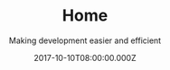 ---
title: Home
date: 2017-10-10T08:00:00.000Z
meta:
  title: Software development agency for successful solutions
  keywords: software development,app development, web development, project management
  description: WeBringApps is a freelance team of highly qualified software engineers at your service. We are highly skilled in most demanded software technologies, very reliable team members and professionals in our business. We value knowledge, hard work and deadlines.
  image: /img/wba-logo.png
h1: WeBringApps - successful software solutions
subtitle: Making development easier and efficient
slider:

- title: Web app development
  image: null
  description: Web app development in most of popular technologies

introduction:
  title: null
  subtitle: null
  intro: null
  tiles:
  - title: Clients
    icon: fa fa-heart
    content: We like success, so do our clients. We wan't our clients to success, it is our goal.
  - title: Deliver on time
    icon: fa fa-hourglass-half 
    content: Time is money and we don't like to loose time or money. We are sure our clients feel the same.
  - title: Web Security
    icon: fa fa-lock
    content: Compromising security is not worth the risk. Make your solutions secure and avoid headache!
  - title: We are sharp
    icon: fa fa-bolt
    content: Staying up to date with technology and updates is one of our key advantages and we plan to keep it that.
  - title: Responsive design
    icon: fa fa-laptop
    content: When it comes to web UI solutions there is no excuse to make UIs that don't fit modern world screens. Our solutions incorporate responsive design.
  - title: Cloud ready solutions
    icon: fa fa-cloud
    content: We are experts when it comes to could delivery, making your solutions ready to deploy, scale and fit modern age software demands.

process:
  title: Our development process
  subtitle: Keep it clean; Keep it simple
  intro: The key to success is to avoid unnecessary complexity and noise. We keep our development process clean and simple. Keeping our development process clean, using iterative development cycles and client's feedback give us best results.  

  tiles:
  - title: Identify
    icon: far fa-lightbulb 
    content: Identify client needs, propose possible improvements, define goals and remove "noise"
  - title: Strategy
    icon: fa fa-edit
    content: Make a plan to produce solution within timeframe and budget, but keep quality assurance high
  - title: Build
    icon: fa fa-cogs
    content: Start building solution in iterative process, get feedback from clients, repair and make it better
  - title: Launch
    icon: fa fa-rocket
    content: Launch solution within deadline, continue to give support and improve over time

sections:

- title: Team of **highly qualified** software engineers at your service
  responsiveImage:
    image-xs: null
    image-m: null
    image-l: null
    image-xl: null
  icon: fa fa-bolt
  content: We are **experienced team** of engineers with more that 10 years of experience in software development industry. Through years of working with different clients and  profiles we learned what is important to make software solutions successful
  points:
  - keep things as simple as possible
  - stay sharp on knowledge and technologies
  - learn to listen to your clients and lead them toward better solutions

- title: Website development
  responsiveImage:
    image-xs: null
    image-m: null
    image-l: null
    image-xl: null
  icon: fab fa-html5
  content: Make **higher client conversion** by employing **UX design** techniques and appealing beautiful design to your public websites or social networks. Make your company stand out from your competitors
  points:
  - present your company with a beautiful website
  - get higher client conversion by placing important information and actions at best places
  - get higher page ranking in search engines with SEO optimization techniques
  - connect with social networks and get more potential clients to your website
  - gather traffic analytics and client info  with smart use of cookies and tracking tools

- title: Server-side development
  responsiveImage:
    image-xs: null
    image-m: null
    image-l: null
    image-xl: null
  icon: fa fa-server
  content: Server-side development can vary in complexity, but that is not something you should worry about as our client. It can be simple as a CRUD API or complex as scalable could application. If you need to make a server-side system from scratch or you need to extends current one, we are your team. We like challenges, technologies are no obstacle for us!
  points:
  - we can handle any **leading server-side technology** (.NET, Java, NodeJS, Go, ... you name it)
  - work with any leading database system (MySql, PostgreSQL, Microsoft SQL Server, MongoDB)
  - we can deploy server components on cloud infrastructure or your machines
  - we have experience working with containerized systems (Docker, Kuberenetes, AWS) 

- title: Container based development
  responsiveImage:
    image-xs: null
    image-m: null
    image-l: null
    image-xl: null
  icon: fab fa-docker
  content: Containers are great new approach in software development. They tend to make the whole process of development > testing > delivery > repeat whole lot easier. With container based approach you can make complex systems achievable.
  points:
  - we work with technologies such as Docker and Kubernetes
  - we can apply them to your choice of server side technology 

- title: Front-end development
  responsiveImage:
    image-xs: null
    image-m: null
    image-l: null
    image-xl: null
  icon: fa fa-desktop
  content: Either website or singe-page-app, our engineers can take any idea and transform it into blasting web interface. We keep ourselves on the edge of front-end technologies.
  points:
  - we support leading front-end trends HTML5, CSS3, SASS
  - our Javascript developers are crafted in web frameworks like **Angular, ReactJS, Aurelia**, ...

- title: Web and API development
  responsiveImage:
    image-xs: null
    image-m: null
    image-l: null
    image-xl: null
  icon: fa fa-asterisk
  content: Connecting two worlds (server-side and front-end) is like building a bridge starting from both sides and has to perfectly match in the middle. Get our team involved and make **great APIs or Web apps**. Make your existing systems integrate with each other. Get in charge of your data and use it to your advantage
  points:
  - we can handle any **leading server-side technology** (.NET, Java, NodeJS, Go, ... you name it)
  - integration with existing services or creating new ones
  - use of leading databases (MySql, PostgreSQL, Microsoft SQL Server, MongoDB)

- title: Cloud development
  responsiveImage:
    image-xs: null
    image-m: null
    image-l: null
    image-xl: null
  icon: fa fa-cloud
  content: Cloud development is development taken to another level where apps need to scale and adopt according to traffic and user load. Build your apps so they can scale and still be successful when your number of clients reach high number. If you don't know how to handle it by yourself get our team involved and relax. We have lots of experience working with cloud infrastructures.
  points:
  - scale apps according to your needs
  - avoid unnecessary expenses for resource hat you don't use 
  - avoid downtime with system that can repair itself
  - working with **Amazon, Azure and Google could services**
  - working with containerized systems to make cloud delivery achievable


---